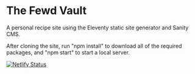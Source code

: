 # The Fewd Vault
A personal recipe site using the Eleventy static site generator and Sanity CMS.

After cloning the site, run "npm install" to download all of the required packages, and "npm start" to start a local server.

[![Netlify Status](https://api.netlify.com/api/v1/badges/f63f9ddd-6bb3-4cbd-814a-ccad178deef6/deploy-status)](https://app.netlify.com/sites/fewdvault/deploys)
